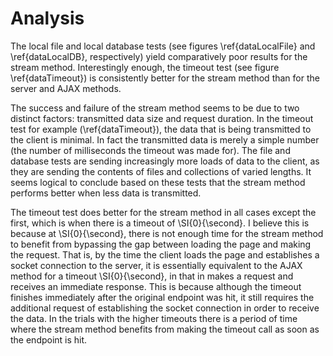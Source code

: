 # Analysis

The local file and local database tests (see figures \ref{dataLocalFile} and \ref{dataLocalDB}, respectively) yield comparatively poor results for the stream method.
Interestingly enough, the timeout test (see figure \ref{dataTimeout}) is consistently better for the stream method than for the server and AJAX methods.

The success and failure of the stream method seems to be due to two distinct factors:   transmitted data size and request duration.
In the timeout test for example (\ref{dataTimeout}), the data that is being transmitted to the client is minimal.
In fact the transmitted data is merely a simple number (the number of milliseconds the timeout was made for).
The file and database tests are sending increasingly more loads of data to the client, as they are sending the contents of files and collections of varied lengths.
It seems logical to conclude based on these tests that the stream method performs better when less data is transmitted.

The timeout test does better for the stream method in all cases except the first, which is when there is a timeout of \SI{0}{\second}.
I believe this is because at \SI{0}{\second}, there is not enough time for the stream method to benefit from bypassing the gap between loading the page and making the request.
That is, by the time the client loads the page and establishes a socket connection to the server, it is essentially equivalent to the AJAX method for a timeout \SI{0}{\second}, in that in makes a request and receives an immediate response.
This is because although the timeout finishes immediately after the original endpoint was hit, it still requires the additional request of establishing the socket connection in order to receive the data.
In the trials with the higher timeouts there is a period of time where the stream method benefits from making the timeout call as soon as the endpoint is hit.


